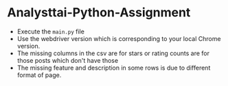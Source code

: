 # Analysttai-Python-Assignment

* Execute the `main.py` file
* Use the webdriver version which is corresponding to your local Chrome version.
* The missing columns in the csv are for stars or rating counts are for those posts which don't have those
* The missing feature and description in some rows is due to different format of page.
